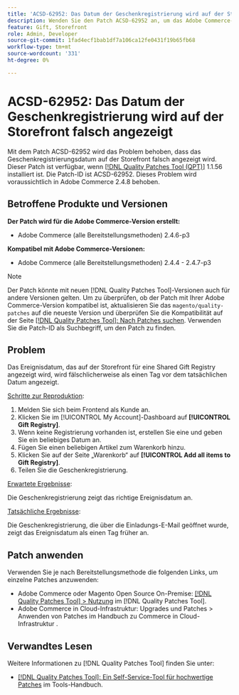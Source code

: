 ```yaml
---
title: 'ACSD-62952: Das Datum der Geschenkregistrierung wird auf der Storefront falsch angezeigt'
description: Wenden Sie den Patch ACSD-62952 an, um das Adobe Commerce-Problem zu beheben, bei dem das Geschenkregistrierungsdatum falsch auf der Storefront angezeigt wird.
feature: Gift, Storefront
role: Admin, Developer
source-git-commit: 1fad4ecf1bab1df7a106ca12fe0431f19b65fb68
workflow-type: tm+mt
source-wordcount: '331'
ht-degree: 0%

---
```



# ACSD-62952: Das Datum der Geschenkregistrierung wird auf der Storefront falsch angezeigt

Mit dem Patch ACSD-62952 wird das Problem behoben, dass das Geschenkregistrierungsdatum auf der Storefront falsch angezeigt wird. Dieser Patch ist verfügbar, wenn [[!DNL Quality Patches Tool (QPT)]](/help/tools/quality-patches-tool/quality-patches-tool-to-self-serve-quality-patches.md) 1.1.56 installiert ist. Die Patch-ID ist ACSD-62952. Dieses Problem wird voraussichtlich in Adobe Commerce 2.4.8 behoben.

## Betroffene Produkte und Versionen

**Der Patch wird für die Adobe Commerce-Version erstellt:**

* Adobe Commerce (alle Bereitstellungsmethoden) 2.4.6-p3

**Kompatibel mit Adobe Commerce-Versionen:**

* Adobe Commerce (alle Bereitstellungsmethoden) 2.4.4 - 2.4.7-p3

>[!NOTE]
>
>Der Patch könnte mit neuen [!DNL Quality Patches Tool]-Versionen auch für andere Versionen gelten. Um zu überprüfen, ob der Patch mit Ihrer Adobe Commerce-Version kompatibel ist, aktualisieren Sie das `magento/quality-patches` auf die neueste Version und überprüfen Sie die Kompatibilität auf der Seite [[!DNL Quality Patches Tool]: Nach Patches suchen](https://experienceleague.adobe.com/tools/commerce-quality-patches/index.html?lang=de). Verwenden Sie die Patch-ID als Suchbegriff, um den Patch zu finden.

## Problem

Das Ereignisdatum, das auf der Storefront für eine Shared Gift Registry angezeigt wird, wird fälschlicherweise als einen Tag vor dem tatsächlichen Datum angezeigt.

<u>Schritte zur Reproduktion</u>:

1. Melden Sie sich beim Frontend als Kunde an.
1. Klicken Sie im [!UICONTROL My Account]-Dashboard auf **[!UICONTROL Gift Registry]**.
1. Wenn keine Registrierung vorhanden ist, erstellen Sie eine und geben Sie ein beliebiges Datum an.
1. Fügen Sie einen beliebigen Artikel zum Warenkorb hinzu.
1. Klicken Sie auf der Seite „Warenkorb“ auf **[!UICONTROL Add all items to Gift Registry]**.
1. Teilen Sie die Geschenkregistrierung.

<u>Erwartete Ergebnisse</u>:

Die Geschenkregistrierung zeigt das richtige Ereignisdatum an.

<u>Tatsächliche Ergebnisse</u>:

Die Geschenkregistrierung, die über die Einladungs-E-Mail geöffnet wurde, zeigt das Ereignisdatum als einen Tag früher an.

## Patch anwenden

Verwenden Sie je nach Bereitstellungsmethode die folgenden Links, um einzelne Patches anzuwenden:

* Adobe Commerce oder Magento Open Source On-Premise: [[!DNL Quality Patches Tool] > Nutzung](/help/tools/quality-patches-tool/usage.md) im [!DNL Quality Patches Tool].
* Adobe Commerce in Cloud-Infrastruktur: Upgrades und Patches > Anwenden von Patches im Handbuch zu Commerce in Cloud-Infrastruktur .

## Verwandtes Lesen

Weitere Informationen zu [!DNL Quality Patches Tool] finden Sie unter:

* [[!DNL Quality Patches Tool]: Ein Self-Service-Tool für hochwertige Patches](/help/tools/quality-patches-tool/quality-patches-tool-to-self-serve-quality-patches.md) im Tools-Handbuch.

